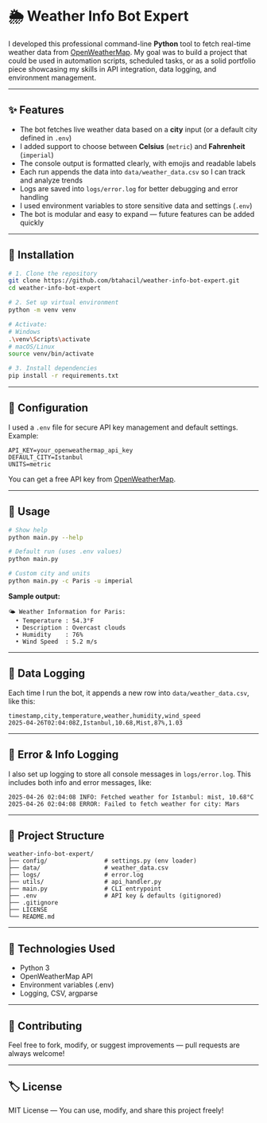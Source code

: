 # 🌦️ Weather Info Bot Expert

I developed this professional command-line **Python** tool to fetch real-time weather data from [OpenWeatherMap](https://openweathermap.org/). My goal was to build a project that could be used in automation scripts, scheduled tasks, or as a solid portfolio piece showcasing my skills in API integration, data logging, and environment management.

---

## ✨ Features

- The bot fetches live weather data based on a **city** input (or a default city defined in `.env`)
- I added support to choose between **Celsius** (`metric`) and **Fahrenheit** (`imperial`)
- The console output is formatted clearly, with emojis and readable labels
- Each run appends the data into `data/weather_data.csv` so I can track and analyze trends
- Logs are saved into `logs/error.log` for better debugging and error handling
- I used environment variables to store sensitive data and settings (`.env`)
- The bot is modular and easy to expand — future features can be added quickly

---

## 🚀 Installation

```bash
# 1. Clone the repository
git clone https://github.com/btahacil/weather-info-bot-expert.git
cd weather-info-bot-expert

# 2. Set up virtual environment
python -m venv venv

# Activate:
# Windows
.\venv\Scripts\activate
# macOS/Linux
source venv/bin/activate

# 3. Install dependencies
pip install -r requirements.txt
```

---

## 🔧 Configuration

I used a `.env` file for secure API key management and default settings. Example:

```
API_KEY=your_openweathermap_api_key
DEFAULT_CITY=Istanbul
UNITS=metric
```

You can get a free API key from [OpenWeatherMap](https://openweathermap.org/api).

---

## 🧪 Usage

```bash
# Show help
python main.py --help

# Default run (uses .env values)
python main.py

# Custom city and units
python main.py -c Paris -u imperial
```

**Sample output:**

```
🌤️ Weather Information for Paris:
  • Temperature : 54.3°F
  • Description : Overcast clouds
  • Humidity    : 76%
  • Wind Speed  : 5.2 m/s
```

---

## 💾 Data Logging

Each time I run the bot, it appends a new row into `data/weather_data.csv`, like this:

```
timestamp,city,temperature,weather,humidity,wind_speed
2025-04-26T02:04:08Z,Istanbul,10.68,Mist,87%,1.03
```

---

## 🧠 Error & Info Logging

I also set up logging to store all console messages in `logs/error.log`. This includes both info and error messages, like:

```
2025-04-26 02:04:08 INFO: Fetched weather for Istanbul: mist, 10.68°C
2025-04-26 02:04:08 ERROR: Failed to fetch weather for city: Mars
```

---

## 📁 Project Structure

```
weather-info-bot-expert/
├── config/                # settings.py (env loader)
├── data/                  # weather_data.csv
├── logs/                  # error.log
├── utils/                 # api_handler.py
├── main.py                # CLI entrypoint
├── .env                   # API key & defaults (gitignored)
├── .gitignore
├── LICENSE
└── README.md
```

---

## 🧩 Technologies Used

- Python 3
- OpenWeatherMap API
- Environment variables (.env)
- Logging, CSV, argparse

---

## 🤝 Contributing

Feel free to fork, modify, or suggest improvements — pull requests are always welcome!

---

## 🏷️ License

MIT License — You can use, modify, and share this project freely!







